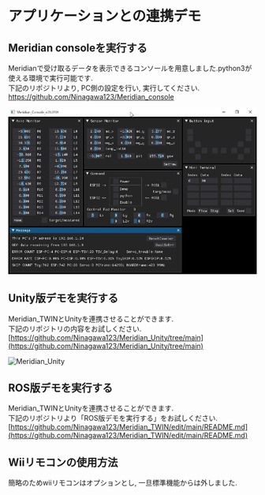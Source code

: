 アプリケーションとの連携デモ
===

## Meridian consoleを実行する

Meridianで受け取るデータを表示できるコンソールを用意しました.python3が使える環境で実行可能です.  
下記のリポジトリより, PC側の設定を行い, 実行してください.  
<https://github.com/Ninagawa123/Meridian_console>  

![meridian_console](https://raw.githubusercontent.com/Ninagawa123/Meridian_console/main/image/console_img.jpg)  

## Unity版デモを実行する

Meridian_TWINとUnityを連携させることができます.  
下記のリポジトリの内容をお試しください.  
[https://github.com/Ninagawa123/Meridian_Unity/tree/main](https://github.com/Ninagawa123/Meridian_Unity/tree/main)  

<img width="500" alt="Meridian_Unity" src="https://github.com/Ninagawa123/Meridian_TWIN/assets/8329123/5b486e83-40b8-4556-8a98-8d0ac643effd">

## ROS版デモを実行する

Meridian_TWINとUnityを連携させることができます.  
下記のリポジトリより「ROS版デモを実行する」をお試しください.  
[https://github.com/Ninagawa123/Meridian_TWIN/edit/main/README.md](https://github.com/Ninagawa123/Meridian_TWIN/edit/main/README.md)  

## Wiiリモコンの使用方法

簡略のためwiiリモコンはオプションとし, 一旦標準機能からは外しました.  
